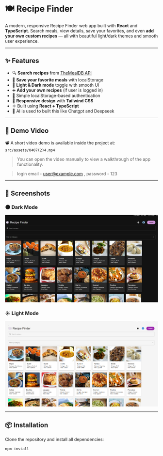 # 🍽️ Recipe Finder

A modern, responsive Recipe Finder web app built with **React** and **TypeScript**. Search meals, view details, save your favorites, and even **add your own custom recipes** — all with beautiful light/dark themes and smooth user experience.

---

## ✨ Features

- 🔍 **Search recipes** from [TheMealDB API](https://www.themealdb.com/)
- 🔖 **Save your favorite meals** with localStorage
- 🌙 **Light & Dark mode** toggle with smooth UI
- ➕ **Add your own recipes** (if user is logged in)
- 🔐 Simple localStorage-based authentication
- 📱 **Responsive design** with **Tailwind CSS**
- ⚛️ Built using **React + TypeScript**
- 🤖 AI is used to built this like Chatgpt and Deepseek

---

## 🎥 Demo Video

📽️ A short video demo is available inside the project at:  
`src/assets/0407(2)4.mp4`

> You can open the video manually to view a walkthrough of the app functionality.

>login email - user@example.com , password - 123
---

## 📸 Screenshots

### 🌑 Dark Mode  
![Dark Mode](./src/assets/img.png)

### ☀️ Light Mode  
![Light Mode](./src/assets/img2.png)

---

## 📦 Installation

Clone the repository and install all dependencies:

```bash
npm install
